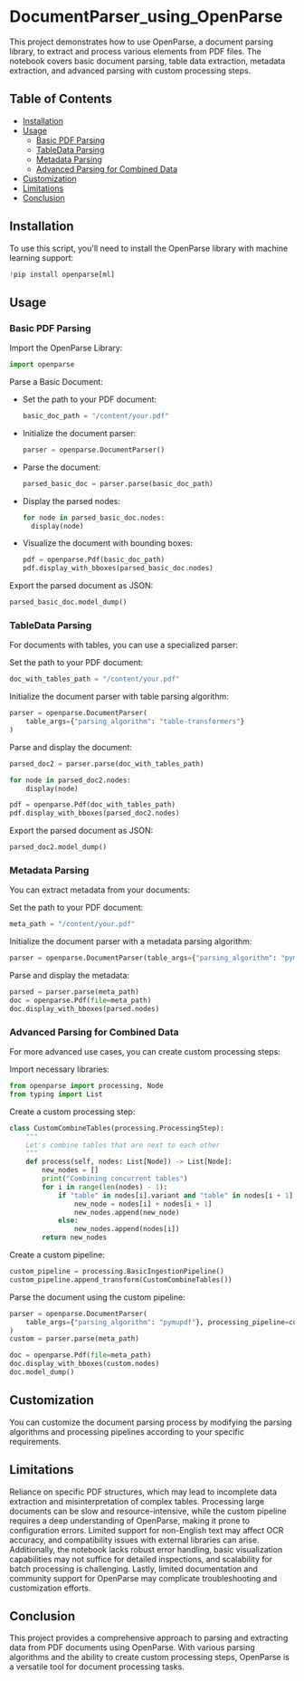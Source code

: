 # DocumentParser_using_OpenParse

This project demonstrates how to use OpenParse, a document parsing library, to extract and process various elements from PDF files. The notebook covers basic document parsing, table data extraction, metadata extraction, and advanced parsing with custom processing steps.

## Table of Contents

- [Installation](#installation)
- [Usage](#usage)
  - [Basic PDF Parsing](#basic-pdf-parsing)
  - [TableData Parsing](#tabledata-parsing)
  - [Metadata Parsing](#metadata-parsing)
  - [Advanced Parsing for Combined Data](#advanced-parsing-for-combined-data)
- [Customization](#customization)
- [Limitations](#limitations)
- [Conclusion](#conclusion)

## Installation

To use this script, you'll need to install the OpenParse library with machine learning support:

```python
!pip install openparse[ml]
```
## Usage
### Basic PDF Parsing
Import the OpenParse Library:
```python
import openparse
```
Parse a Basic Document:
- Set the path to your PDF document:
  ```python
  basic_doc_path = "/content/your.pdf"
  ```
- Initialize the document parser:
  ```python
  parser = openparse.DocumentParser()
  ```
- Parse the document:
  ```python
  parsed_basic_doc = parser.parse(basic_doc_path)
  ```
- Display the parsed nodes:
  ```python
  for node in parsed_basic_doc.nodes:
    display(node)
  ```
- Visualize the document with bounding boxes:
  ```python
  pdf = openparse.Pdf(basic_doc_path)
  pdf.display_with_bboxes(parsed_basic_doc.nodes)
  ```
Export the parsed document as JSON:
```python
parsed_basic_doc.model_dump()
```
### TableData Parsing
For documents with tables, you can use a specialized parser:

Set the path to your PDF document:
```python
doc_with_tables_path = "/content/your.pdf"
```
Initialize the document parser with table parsing algorithm:
```python
parser = openparse.DocumentParser(
    table_args={"parsing_algorithm": "table-transformers"}
)
```
Parse and display the document:
```python
parsed_doc2 = parser.parse(doc_with_tables_path)

for node in parsed_doc2.nodes:
    display(node)

pdf = openparse.Pdf(doc_with_tables_path)
pdf.display_with_bboxes(parsed_doc2.nodes)
```
Export the parsed document as JSON:
```python
parsed_doc2.model_dump()
```
### Metadata Parsing
You can extract metadata from your documents:

Set the path to your PDF document:
```python
meta_path = "/content/your.pdf"
```
Initialize the document parser with a metadata parsing algorithm:
```python
parser = openparse.DocumentParser(table_args={"parsing_algorithm": "pymupdf"})
```
Parse and display the metadata:
```python
parsed = parser.parse(meta_path)
doc = openparse.Pdf(file=meta_path)
doc.display_with_bboxes(parsed.nodes)
```
### Advanced Parsing for Combined Data
For more advanced use cases, you can create custom processing steps:

Import necessary libraries:
```python
from openparse import processing, Node
from typing import List
```
Create a custom processing step:
```python
class CustomCombineTables(processing.ProcessingStep):
    """
    Let's combine tables that are next to each other
    """
    def process(self, nodes: List[Node]) -> List[Node]:
        new_nodes = []
        print("Combining concurrent tables")
        for i in range(len(nodes) - 1):
            if "table" in nodes[i].variant and "table" in nodes[i + 1].variant:
                new_node = nodes[i] + nodes[i + 1]
                new_nodes.append(new_node)
            else:
                new_nodes.append(nodes[i])
        return new_nodes
```
Create a custom pipeline:
```python
custom_pipeline = processing.BasicIngestionPipeline()
custom_pipeline.append_transform(CustomCombineTables())
```
Parse the document using the custom pipeline:
```python
parser = openparse.DocumentParser(
    table_args={"parsing_algorithm": "pymupdf"}, processing_pipeline=custom_pipeline
)
custom = parser.parse(meta_path)

doc = openparse.Pdf(file=meta_path)
doc.display_with_bboxes(custom.nodes)
doc.model_dump()
```
## Customization
You can customize the document parsing process by modifying the parsing algorithms and processing pipelines according to your specific requirements.

## Limitations
Reliance on specific PDF structures, which may lead to incomplete data extraction and misinterpretation of complex tables. Processing large documents can be slow and resource-intensive, while the custom pipeline requires a deep understanding of OpenParse, making it prone to configuration errors. Limited support for non-English text may affect OCR accuracy, and compatibility issues with external libraries can arise. Additionally, the notebook lacks robust error handling, basic visualization capabilities may not suffice for detailed inspections, and scalability for batch processing is challenging. Lastly, limited documentation and community support for OpenParse may complicate troubleshooting and customization efforts.

## Conclusion
This project provides a comprehensive approach to parsing and extracting data from PDF documents using OpenParse. 
With various parsing algorithms and the ability to create custom processing steps, OpenParse is a versatile tool for document processing tasks.
